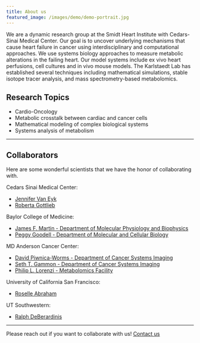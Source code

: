 ```yaml
---
title: About us
featured_image: /images/demo/demo-portrait.jpg
---
```


We are a dynamic research group at the Smidt Heart Institute with Cedars-Sinai Medical Center. Our goal is to uncover underlying mechanisms that 
cause heart failure in cancer using interdisciplinary and computational approaches. We use systems biology approaches to measure metabolic alterations in the failing heart. Our model systems include ex vivo heart perfusions, cell cultures and in vivo mouse models. The Karlstaedt Lab has established several techniques including mathematical simulations, stable isotope tracer analysis, and mass spectrometry-based metabolomics.


## Research Topics
* Cardio-Oncology
* Metabolic crosstalk between cardiac and cancer cells
* Mathematical modeling of complex biological systems
* Systems analysis of metabolism

---
## Collaborators
Here are some wonderful scientists that we have the honor of collaborating with.

Cedars Sinai Medical Center:
* [Jennifer Van Eyk](https://www.cedars-sinai.edu/research/labs/van-eyk.html)
* [Roberta Gottlieb](https://www.cedars-sinai.edu/research/labs/gottlieb.html)

Baylor College of Medicine:
* [James F. Martin - Department of Molecular Physiology and Biophysics](https://www.bcm.edu/people-search/james-martin-26213)
* [Peggy Goodell - Department of Molecular and Cellular Biology](https://www.bcm.edu/people-search/margaret-goodell-22230)

MD Anderson Cancer Center:
* [David Piwnica-Worms - Department of Cancer Systems Imaging](https://faculty.mdanderson.org/profiles/david_piwnica-worms.html)
* [Seth T. Gammon - Department of Cancer Systems Imaging](https://faculty.mdanderson.org/profiles/seth_gammon.html)
* [Philip L. Lorenzi - Metabolomics Facility](https://www.mdanderson.org/research/research-resources/core-facilities/metabolomics-facility.html)

University of California San Francisco:
* [Roselle Abraham](https://profiles.ucsf.edu/roselle.abraham)

UT Southwestern:
* [Ralph DeBerardinis](https://cri.utsw.edu/scientists/ralph-deberardinis-laboratory/?utm_source=UTSW&utm_medium=Organic&utm_campaign=FacultyProfile&utm_content=DeBerardinis)


---
Please reach out if you want to collaborate with us!
<a href="https://karlstaedtlab.github.io/cardionet/contact" class="button button--large">Contact us</a>

